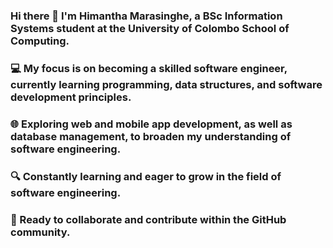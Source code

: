 ### Hi there 👋 I'm Himantha Marasinghe, a BSc Information Systems student at the University of Colombo School of Computing.

### 💻 My focus is on becoming a skilled software engineer, currently learning programming, data structures, and software development principles.

### 🌐 Exploring web and mobile app development, as well as database management, to broaden my understanding of software engineering.

### 🔍 Constantly learning and eager to grow in the field of software engineering.

### 🚀 Ready to collaborate and contribute within the GitHub community.
